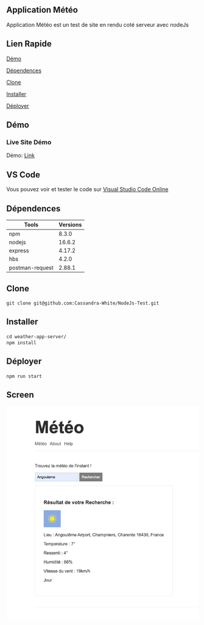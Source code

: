 ## Application Météo

Application Météo est un test de site en rendu coté serveur avec nodeJs

##  Lien Rapide

[Démo](#démo)

[Dépendences](#dépendences)

[Clone](#clone)

[Installer](#installer)

[Déployer](#déployer)


## Démo

### Live Site Démo

Démo: [Link](https://weather-app-exemple.herokuapp.com)


 ## VS Code 
 
 Vous pouvez voir et tester le code sur [Visual Studio Code Online](https://github.dev/Cassandra-White/NodeJs-Test)

## Dépendences

    
| Tools                      | Versions |
| -------------------------  | -------- |
| npm                        | 8.3.0    |
| nodejs                     | 16.6.2   |
| express                    | 4.17.2   |
| hbs                        | 4.2.0    |
| postman-request            | 2.88.1   |


## Clone

```
git clone git@github.com:Cassandra-White/NodeJs-Test.git
```

## Installer

```
cd weather-app-server/
npm install
```

## Déployer

```
npm run start
```

## Screen

![Météo](https://github.com/Cassandra-White/NodeJs-Test/blob/main/weather-app-server/screenMe%CC%81te%CC%81oApp.png) 
 

